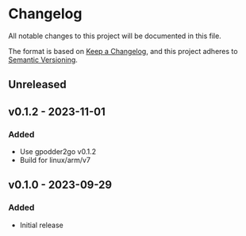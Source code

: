 # Changelog

All notable changes to this project will be documented in this file.

The format is based on [Keep a Changelog](https://keepachangelog.com), and this project adheres to [Semantic Versioning](https://semver.org).

## Unreleased

## v0.1.2 - 2023-11-01

### Added
 - Use gpodder2go v0.1.2
 - Build for linux/arm/v7

## v0.1.0 - 2023-09-29

### Added
- Initial release
